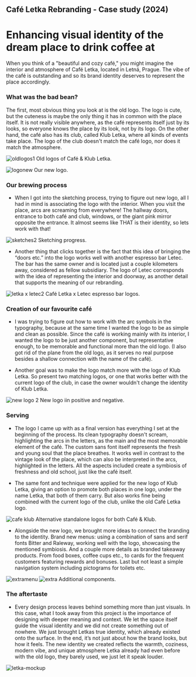 ## Café Letka Rebranding - Case study (2024)
# Enhancing visual identity of the dream place to drink coffee at


When you think of a "beautiful and cozy café," you might imagine the interior and atmosphere of Café Letka, located in Letná, Prague. The vibe of the café is outstanding and so its brand identity deserves to represent the place accordingly.

### What was the bad bean?
The first, most obvious thing you look at is the old logo. The logo is cute, but the cuteness is maybe the only thing it has in common with the place itself. It is not really visible anywhere, as the café represents itself just by its looks, so everyone knows the place by its look, not by its logo. On the other hand, the café also has its club, called Klub Letka, where all kinds of events take place. The logo of the club doesn't match the café logo, nor does it match the atmosphere.

![oldlogos1](https://github.com/user-attachments/assets/96933ba5-3654-4c05-b2eb-9263b59c3888 "Old logos")
Old logos of Café & Klub Letka.

![logonew](https://github.com/user-attachments/assets/4f9eed84-a285-42a8-bd9a-87ebc1232d86 "New logo")
Our new logo.




### Our brewing process
- When I got into the sketching process, trying to figure out new logo, all I had in mind is associating the logo with the interior. When you visit the place, arcs are screaming from everywhere! The hallway doors, entrance to both café and club, windows, or the giant pink mirror opposite the entrance. It almost seems like THAT is their identity, so lets work with that!

![sketches2](https://github.com/user-attachments/assets/f7b90d6d-f1c0-4312-8af4-89412fa3018c)
Sketching progress.

- Another thing that clicks together is the fact that this idea of bringing the “doors etc.” into the logo works well with another espresso bar Letec. The bar has the same owner and is located just a couple kilometers away, considered as fellow subsidiary. The logo of Letec corresponds with the idea of representing the interior and doorway, as another detail that supports the meaning of our rebranding.

![letka x letec2](https://github.com/user-attachments/assets/90cd022e-95b5-4ee0-89e8-613fa68cc129)
Café Letka x Letec espresso bar logos.


### Creation of our favourite café
- I was trying to figure out how to work with the arc symbols in the typography, because at the same time I wanted the logo to be as simple and clean as possible. Since the café is working mainly with its interior, I wanted the logo to be just another component, but representative enough, to be memorable and functional more than the old logo. (I also got rid of the plane from the old logo, as it serves no real purpose besides a shallow connection with the name of the café).

- Another goal was to make the logo match more with the logo of Klub Letka. So present two matching logos, or one that works better with the current logo of the club, in case the owner wouldn't change the identity of Klub Letka.

![new logo 2](https://github.com/user-attachments/assets/d2db4289-576f-4dc0-bb0f-8eb7539e68b3)
New logo iin positive and negative.


### Serving
- The logo I came up with as a final version has everything I set at the beginning of the process. Its clean typography doesn't scream, highlighting the arcs in the letters, as the main and the most memorable element of the café. The custom sans font itself represents the fresh and young soul that the place breathes. It works well in contrast to the vintage look of the place, which can also be interpreted in the arcs, highlighted in the letters. All the aspects included create a symbiosis of freshness and old school, just like the café itself.

- The same font and technique were applied for the new logo of Klub Letka, giving an option to promote both places in one logo, under the name Letka, that both of them carry. But also works fine being combined with the current logo of the club, unlike the old Café Letka logo.

![cafe   klub](https://github.com/user-attachments/assets/3b1da553-6f1f-4eb7-b277-090961552f98)
Alternative standalone logos for both Café & Klub.

- Alongside the new logo, we brought more ideas to connect the branding to the identity. Brand new menus: using a combination of sans and serif fonts Bitter and Raleway, working well with the logo, showcasing the mentioned symbiosis. And a couple more details as branded takeaway products. From food boxes, coffee cups etc., to cards for the frequent customers featuring rewards and bonuses. Last but not least a simple navigation system including pictograms for toilets etc.

![extramenu](https://github.com/user-attachments/assets/00192d0d-662a-4623-a939-cd86a5ffd532)
![extra](https://github.com/user-attachments/assets/6eca7287-8a0d-469a-90fd-01657df7e4d5)
Additional components.

### The aftertaste
- Every design process leaves behind something more than just visuals. In this case, what I took away from this project is the importance of designing with deeper meaning and context. We let the space itself guide the visual identity and we did not create something out of nowhere. We just brought Letkas true identity, which already existed onto the surface. In the end, it’s not just about how the brand looks, but how it feels. The new identity we created reflects the warmth, coziness, modern vibe, and unique atmosphere Letka already had even before with the old logo, they barely used, we just let it speak louder.

![letka-mockup](https://github.com/user-attachments/assets/344a360d-1f47-4127-85b1-8036863db6a5)


